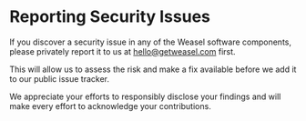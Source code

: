 # Reporting Security Issues

If you discover a security issue in any of the Weasel software components,
please privately report it to us at <hello@getweasel.com> first.

This will allow us to assess the risk and make a fix available before we
add it to our public issue tracker.

We appreciate your efforts to responsibly disclose your findings and will
make every effort to acknowledge your contributions.
